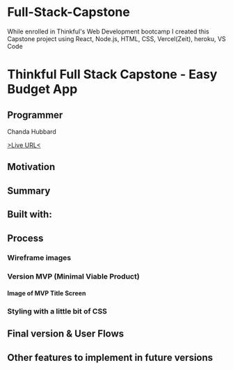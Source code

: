# Full-Stack-Capstone
While enrolled in Thinkful's Web Development bootcamp I created this Capstone project using React, Node.js, HTML, CSS, Vercel(Zeit), heroku, VS Code

# Thinkful Full Stack Capstone - Easy Budget App



## Programmer
Chanda Hubbard

[>Live URL<](https://easy-budget.now.sh)



## Motivation
<!-- 
Sometimes you just want a nice relaxing night in, while ordering dinner and watching a good movie.  There are so many restaurants and movies to choose from, and it can be very hard to make a selection.  This app was created to help users avoid the decision paralysis that happens when they need to deicde on a resturaunt to eat at, or when they need to decide on a movie to watch. First, the user will input their location and the app will show the information for a takeout restaurant nearby.  Then the user will input a movie that they like and the app will show them a recommendation and trailer for a similar movie. -->


## Summary

<!-- <b>Dinner and a Movie</b> is a responsive web app that helps users decide where to order dinner and which movie to watch for a fun night in.  Users input their location and it is sent to the [EatStreet API Endpoint](https://developers.eatstreet.com/endpoint/search) to find restaurants that provide food delivery or pickup nearby. Users will then navigate to a screen where they can input a movie that they like so that they can receive similar movie recommendations using the [TasteDive Movie API Endpoint](https://tastedive.com/read/api)  -->



## Built with:

#### 
<!-- <br/>APIs <br/>&nbsp;&nbsp;&nbsp; [EatStreet API](https://developers.eatstreet.com/endpoint/search)  <br/>&nbsp;&nbsp;&nbsp; [TasteDive Movie API ](https://tastedive.com/read/api)<br/>jQuery <br/>JavaScript <br/>HTML <br/>CSS <br/>   Visual Studio Code <br/>Git Hub-->



## Process

<!-- ##### [> Initial wireframes<](https://docs.google.com/document/d/16hyz31opJRNBHMy4-gDB9pLsdS5OK1MZCCaQCb7vhCo/edit?usp=sharing) -->

### Wireframe images
<!-- 
<img src="content/wireframe.png" alt="Wireframe" width="400">

##### [> Initial User Stories<](https://docs.google.com/spreadsheets/d/1FB6xBWHgIpJLK6rlRdFN-CHQ4ed_Hvct-nbLKT8k22w/edit?usp=sharing) -->

### Version MVP (Minimal Viable Product)

<!-- [>MVP<](https://chandahubbard.github.io/API%20Hack%20Capstone/index.html)-->

#### Image of MVP Title Screen

<!-- <img src="content/MVP1.png" alt="Image of MVP Title Screen" width="300">

#### Image of MVP Results Screen

<img src="content/MVP6.png" alt="Image of MVP Results Screen" width="900"> -->

### Styling with a little bit of CSS

<!-- After researching the <i>Psychology of Color</i>, I decide that I would either choose a red or orange color scheme for my styling.  Red, because it symbolizes entertainment, for the movie portion of the app. Or orange, because it symbolizes food/hunger, for the food delivery portion of the app.  I ended up with a red based color theme from Adobe called,  [Sosialisasi Speak Up 19](https://color.adobe.com/Sosialisasi-Speak-Up-19-color-theme-14114879/https://color.adobe.com/Sosialisasi-Speak-Up-19-color-theme-14114879/) , which can be viewed below.

<br/><img src="content/colortheme.png" alt="Style Title" width="600">

<img src="content/intro.png" alt="Style Title" width="400"><br/>



## Final version at different breakpoints

### Mobile

<img src="content/mobile.png" alt="Final Title Screen on Mobile Version" width="250">

### Tablet

<img src="content/tablet.png" alt="Final Title Screen on Tablet Version" width="300">

### Desktop/other

<img src="content/desktop.png" alt="Final Title Screen on Desktop Version" width="400"> -->



## Final version & User Flows
<!-- 
### Screen 1 
#### Landing Page which Navigates to a Dinner Input screen once the "Let's Go" button is clicked 
<img src="content/intro.png" alt="Intro Screen on Tablet Version" width="500" align="center">

### Screen 2
#### Dinner Input screen, where the user can provide their location and select delivery and pickup options
<img src="content/dinnerinput.png" alt="Dinner Input Screen on Tablet Version" width="500">

### Screen 3
#### Flows the user from the dinner input screen to the movie input screen once the "Find a Movie" button is clicked
<img src="content/flowtomovie.png" alt="Flow from Dinner input to Movie input Screen on Tablet Version" width="500">

### Screen 4
#### Movie input screen that allows used to provide a movie they would like to see similar recommendations for
<img src="content/movieinput.png" alt="Movie Input Screen on Tablet Version" width="500">

### Screen 5
#### Flows the user from the movie input screen to the results screen once the "View Dinner & Movie Pairing" button is clicked
<img src="content/flowtoresults.png" alt="Flow from movie input to results Screen on Tablet Version" width="500">

### Screen 6
#### Flows the user to the results screen where they can view their restaurant recommendation and their movie recommendation.
<img src="content/resultsscreen1.png" alt="Final Screen top Screen on Tablet Version" width="500">
<img src="content/resultsscreen2.png" alt="Final Screen Bottom on Tablet Version" width="500">

### Additional Screens
#### The user can then select the "restart the app" button which navigates back to screen one and clears all results or they can select the "View more recommendations" button to view screen 6 with different movie and restaurant results. -->



## Other features to implement in future versions

<!-- [ ] Figure out how to handle edge cases for movie input
<br/>
[ ] Incorporate an additional API that will let the user know which streaming service currently offers their movie selection for viewing. -->


